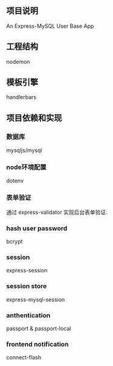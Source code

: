 ## 项目说明
An Express-MySQL User Base App

## 工程结构
nodemon

## 模板引擎
handlerbars

## 项目依赖和实现
### 数据库
mysqljs/mysql
### node环境配置
dotenv 
### 表单验证
通过 express-validator 实现后台表单验证.  
### hash user password
bcrypt
### session
express-session
### session store
express-mysql-session
### anthentication
passport & passport-local
### frontend notification
connect-flash





